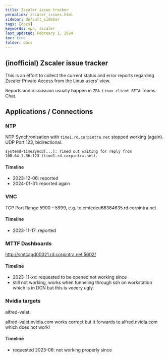 ```yaml
---
title: Zscaler issue tracker
permalink: zscaler_issues.html
sidebar: default_sidebar
tags: [docs]
keywords: vpn, zscaler
last_updated: February 1, 2024
toc: true
folder: docs
---
```


## (inofficial) Zscaler issue tracker

This is an effort to collect the current status and error reports regarding
Zscaler Private Access from the Linux users' view.

Reports and discussion usually happen in `ZPA Linux client BETA` Teams Chat.

## Applications / Connections

### NTP

NTP Synchronisation with `time1.rd.corpintra.net` stopped working (again).
UDP Port 123, bidirectional.

```
systemd-timesyncd[...]: Timed out waiting for reply from 100.64.1.36:123 (time1.rd.corpintra.net).
```

#### Timeline

* 2023-12-06: reported
* 2024-01-31: reported again

### VNC

TCP Port Range 5900 - 5999, e.g. to cmtcdeu68384635.rd.corpintra.net

#### Timeline

* 2023-11-17: reported

### MTTF Dashboards

http://smtcagd00321.rd.corpintra.net:5602/

#### Timeline

* 2023-11-xx: requested to be opened not working since
* still not working, works when tunneling through ssh on workstation which is in DCN but this is veeery ugly.



### Nvidia targets

alfred-valet:

alfred-valet.nvidia.com works correct but it forwards to alfred.nvidia.com which does not work!

#### Timeline

* requested 2023-06: not working properly since

